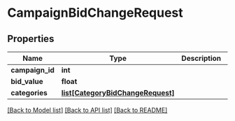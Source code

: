 # CampaignBidChangeRequest

## Properties
Name | Type | Description | Notes
------------ | ------------- | ------------- | -------------
**campaign_id** | **int** |  | [optional] 
**bid_value** | **float** |  | [optional] 
**categories** | [**list[CategoryBidChangeRequest]**](CategoryBidChangeRequest.md) |  | [optional] 

[[Back to Model list]](../README.md#documentation-for-models) [[Back to API list]](../README.md#documentation-for-api-endpoints) [[Back to README]](../README.md)


